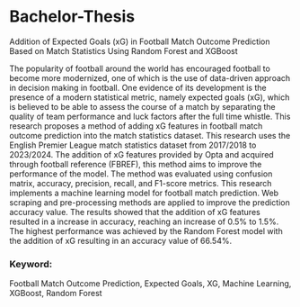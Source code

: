 # Bachelor-Thesis
Addition of Expected Goals (xG) in Football Match Outcome Prediction Based on Match Statistics Using Random Forest and XGBoost

The popularity of football around the world has encouraged football to become more modernized, one of which is the use of data-driven approach in decision making in football. One evidence of its development is the presence of a modern statistical metric, namely expected goals (xG), which is believed to be able to assess the course of a match by separating the quality of team performance and luck factors after the full time whistle. This research proposes a method of adding xG features in football match outcome prediction into the match statistics dataset. This research uses the English Premier League match statistics dataset from 2017/2018 to 2023/2024. The addition of xG features provided by Opta and acquired through football reference (FBREF), this method aims to improve the performance of the model. The method was evaluated using confusion matrix, accuracy, precision, recall, and F1-score metrics.
This research implements a machine learning model for football match prediction. Web scraping and pre-processing methods are applied to improve the prediction accuracy value. The results showed that the addition of xG features resulted in a increase in accuracy, reaching an increase of 0.5% to 1.5%. The highest performance was achieved by the Random Forest model with the addition of xG resulting in an accuracy value of 66.54%.

### Keyword: 
Football Match Outcome Prediction, Expected Goals, XG, Machine Learning, XGBoost, Random Forest
